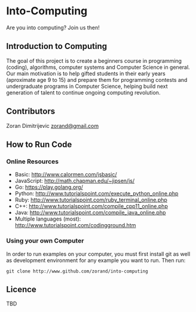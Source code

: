 # Into-Computing

Are you into computing? Join us then!

## Introduction to Computing

The goal of this project is to create a beginners course in programming (coding), algorithms, computer systems and Computer Science in general. Our main motivation is to help gifted students in their early years (aproximate age 9 to 15) and prepare them for programming contests and undergraduate programs in Computer Science, helping build next generation of talent to continue ongoing computing revolution.

## Contributors
Zoran Dimitrijevic <zorand@gmail.com>

## How to Run Code

### Online Resources
- Basic: http://www.calormen.com/jsbasic/
- JavaScript: http://math.chapman.edu/~jipsen/js/
- Go: https://play.golang.org/
- Python: http://www.tutorialspoint.com/execute_python_online.php
- Ruby: http://www.tutorialspoint.com/ruby_terminal_online.php
- C++: http://www.tutorialspoint.com/compile_cpp11_online.php
- Java: http://www.tutorialspoint.com/compile_java_online.php
- Multiple languages (most): http://www.tutorialspoint.com/codingground.htm

### Using your own Computer
In order to run examples on your computer, you must first install git as well as development environment for any example you want to run. Then run:

```
git clone http://www.github.com/zorand/into-computing
```

## Licence

TBD



